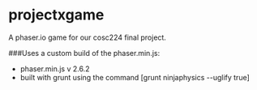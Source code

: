 # projectxgame

A phaser.io game for our cosc224 final project. 

###Uses a custom build of the phaser.min.js:
- phaser.min.js v 2.6.2
- built with grunt using the command [grunt ninjaphysics --uglify true]
